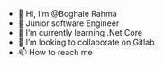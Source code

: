 - 👋 Hi, I’m @Boghale Rahma
- 👀 Junior software Engineer
- 🌱 I’m currently learning .Net Core
- 💞️ I’m looking to collaborate on Gitlab
- 📫 How to reach me 

<!---
rahma2020817/rahma2020817 is a ✨ special ✨ repository because its `README.md` (this file) appears on your GitHub profile.
You can click the Preview link to take a look at your changes.
--->
